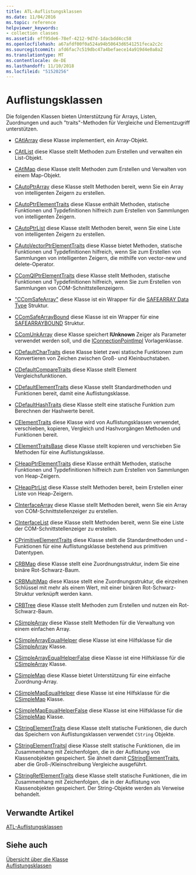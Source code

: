 ```yaml
---
title: ATL-Auflistungsklassen
ms.date: 11/04/2016
ms.topic: reference
helpviewer_keywords:
- collection classes
ms.assetid: eff95de6-78ef-4212-9d7d-1dacbdd4cc58
ms.openlocfilehash: a67afdf00f0a524a94b50643d6541251feca2c2c
ms.sourcegitcommit: afd6fac7c519dbc47a4befaece14a919d4e0a8a2
ms.translationtype: MT
ms.contentlocale: de-DE
ms.lasthandoff: 11/10/2018
ms.locfileid: "51520256"
---
```

# <a name="collection-classes"></a>Auflistungsklassen

Die folgenden Klassen bieten Unterstützung für Arrays, Listen, Zuordnungen und auch "traits"-Methoden für Vergleiche und Elementzugriff unterstützen.

- [CAtlArray](../atl/reference/catlarray-class.md) diese Klasse implementiert, ein Array-Objekt.

- [CAtlList](../atl/reference/catllist-class.md) diese Klasse stellt Methoden zum Erstellen und verwalten ein List-Objekt.

- [CAtlMap](../atl/reference/catlmap-class.md) diese Klasse stellt Methoden zum Erstellen und Verwalten von einem Map-Objekt.

- [CAutoPtrArray](../atl/reference/cautoptrarray-class.md) diese Klasse stellt Methoden bereit, wenn Sie ein Array von intelligenten Zeigern zu erstellen.

- [CAutoPtrElementTraits](../atl/reference/cautoptrelementtraits-class.md) diese Klasse enthält Methoden, statische Funktionen und Typdefinitionen hilfreich zum Erstellen von Sammlungen von intelligenten Zeigern.

- [CAutoPtrList](../atl/reference/cautoptrlist-class.md) diese Klasse stellt Methoden bereit, wenn Sie eine Liste von intelligenten Zeigern zu erstellen.

- [CAutoVectorPtrElementTraits](../atl/reference/cautovectorptrelementtraits-class.md) diese Klasse bietet Methoden, statische Funktionen und Typdefinitionen hilfreich, wenn Sie zum Erstellen von Sammlungen von intelligenten Zeigern, die mithilfe von vector-new und delete-Operator.

- [CComQIPtrElementTraits](../atl/reference/ccomqiptrelementtraits-class.md) diese Klasse stellt Methoden, statische Funktionen und Typdefinitionen hilfreich, wenn Sie zum Erstellen von Sammlungen von COM-Schnittstellenzeigern.

- ["CComSafeArray"](../atl/reference/ccomsafearray-class.md) diese Klasse ist ein Wrapper für die [SAFEARRAY Data Type](/windows/desktop/api/oaidl/ns-oaidl-tagsafearray) Struktur.

- [CComSafeArrayBound](../atl/reference/ccomsafearraybound-class.md) diese Klasse ist ein Wrapper für eine [SAFEARRAYBOUND](/windows/desktop/api/oaidl/ns-oaidl-tagsafearraybound) Struktur.

- [CComUnkArray](../atl/reference/ccomunkarray-class.md) diese Klasse speichert **IUnknown** Zeiger als Parameter verwendet werden soll, und die [IConnectionPointImpl](../atl/reference/iconnectionpointimpl-class.md) Vorlagenklasse.

- [CDefaultCharTraits](../atl/reference/cdefaultchartraits-class.md) diese Klasse bietet zwei statische Funktionen zum Konvertieren von Zeichen zwischen Groß- und Kleinbuchstaben.

- [CDefaultCompareTraits](../atl/reference/cdefaultcomparetraits-class.md) diese Klasse stellt Element Vergleichsfunktionen.

- [CDefaultElementTraits](../atl/reference/cdefaultelementtraits-class.md) diese Klasse stellt Standardmethoden und Funktionen bereit, damit eine Auflistungsklasse.

- [CDefaultHashTraits](../atl/reference/cdefaulthashtraits-class.md) diese Klasse stellt eine statische Funktion zum Berechnen der Hashwerte bereit.

- [CElementTraits](../atl/reference/celementtraits-class.md) diese Klasse wird von Auflistungsklassen verwendet, verschieben, kopieren, Vergleich und Hashvorgängen Methoden und Funktionen bereit.

- [CElementTraitsBase](../atl/reference/celementtraitsbase-class.md) diese Klasse stellt kopieren und verschieben Sie Methoden für eine Auflistungsklasse.

- [CHeapPtrElementTraits](../atl/reference/cheapptrelementtraits-class.md) diese Klasse enthält Methoden, statische Funktionen und Typdefinitionen hilfreich zum Erstellen von Sammlungen von Heap-Zeigern.

- [CHeapPtrList](../atl/reference/cheapptrlist-class.md) diese Klasse stellt Methoden bereit, beim Erstellen einer Liste von Heap-Zeigern.

- [CInterfaceArray](../atl/reference/cinterfacearray-class.md) diese Klasse stellt Methoden bereit, wenn Sie ein Array von COM-Schnittstellenzeiger zu erstellen.

- [CInterfaceList](../atl/reference/cinterfacelist-class.md) diese Klasse stellt Methoden bereit, wenn Sie eine Liste der COM-Schnittstellenzeiger zu erstellen.

- [CPrimitiveElementTraits](../atl/reference/cprimitiveelementtraits-class.md) diese Klasse stellt die Standardmethoden und -Funktionen für eine Auflistungsklasse bestehend aus primitiven Datentypen.

- [CRBMap](../atl/reference/crbmap-class.md) diese Klasse stellt eine Zuordnungsstruktur, indem Sie eine binäre Rot-Schwarz-Baum.

- [CRBMultiMap](../atl/reference/crbmultimap-class.md) diese Klasse stellt eine Zuordnungsstruktur, die einzelnen Schlüssel mit mehr als einem Wert, mit einer binären Rot-Schwarz-Struktur verknüpft werden kann.

- [CRBTree](../atl/reference/crbtree-class.md) diese Klasse stellt Methoden zum Erstellen und nutzen ein Rot-Schwarz-Baum.

- [CSimpleArray](../atl/reference/csimplearray-class.md) diese Klasse stellt Methoden für die Verwaltung von einem einfachen Array.

- [CSimpleArrayEqualHelper](../atl/reference/csimplearrayequalhelper-class.md) diese Klasse ist eine Hilfsklasse für die [CSimpleArray](../atl/reference/csimplearray-class.md) Klasse.

- [CSimpleArrayEqualHelperFalse](../atl/reference/csimplearrayequalhelperfalse-class.md) diese Klasse ist eine Hilfsklasse für die [CSimpleArray](../atl/reference/csimplearray-class.md) Klasse.

- [CSimpleMap](../atl/reference/csimplemap-class.md) diese Klasse bietet Unterstützung für eine einfache Zuordnung-Array.

- [CSimpleMapEqualHelper](../atl/reference/csimplemapequalhelper-class.md) diese Klasse ist eine Hilfsklasse für die [CSimpleMap](../atl/reference/csimplemap-class.md) Klasse.

- [CSimpleMapEqualHelperFalse](../atl/reference/csimplemapequalhelperfalse-class.md) diese Klasse ist eine Hilfsklasse für die [CSimpleMap](../atl/reference/csimplemap-class.md) Klasse.

- [CStringElementTraits](../atl/reference/cstringelementtraits-class.md) diese Klasse stellt statische Funktionen, die durch das Speichern von Auflistungsklassen verwendet `CString` Objekte.

- [CStringElementTraitsI](../atl/reference/cstringelementtraitsi-class.md) diese Klasse stellt statische Funktionen, die im Zusammenhang mit Zeichenfolgen, die in der Auflistung von Klassenobjekten gespeichert. Sie ähnelt damit [CStringElementTraits](../atl/reference/cstringelementtraits-class.md), aber die Groß-/Kleinschreibung Vergleiche ausgeführt.

- [CStringRefElementTraits](../atl/reference/cstringrefelementtraits-class.md) diese Klasse stellt statische Funktionen, die im Zusammenhang mit Zeichenfolgen, die in der Auflistung von Klassenobjekten gespeichert. Der String-Objekte werden als Verweise behandelt.

## <a name="related-articles"></a>Verwandte Artikel

[ATL-Auflistungsklassen](../atl/atl-collection-classes.md)

## <a name="see-also"></a>Siehe auch

[Übersicht über die Klasse](../atl/atl-class-overview.md)<br/>
[Auflistungsklassen](../atl/atl-collection-classes.md)

